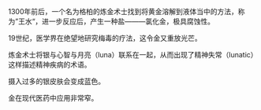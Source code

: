 1300年前后，一个名为格柏的炼金术士找到将黄金溶解到液体当中的方法，称为”王水“，进一步反应后，产生一种盐———氯化金，极具腐蚀性。

19世纪，医学界在绝望地研究梅毒的疗法，这令金又重放光芒。

炼金术士将银与心智与月亮（luna）联系在一起，从而出现了精神失常（lunatic）这样描述精神疾病的术语。

摄入过多的银皮肤会变成蓝色。

金在现代医药中应用非常窄。

